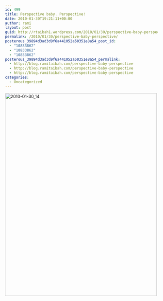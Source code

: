```yaml
---
id: 499
title: Perspective baby. Perspective!
date: 2010-01-30T19:21:11+00:00
author: rami
layout: post
guid: http://rtaibah1.wordpress.com/2010/01/30/perspective-baby-perspective
permalink: /2010/01/30/perspective-baby-perspective/
posterous_39894d3ad3d9f6a441052a50351e8a54_post_id:
  - "10833862"
  - "10833862"
  - "10833862"
posterous_39894d3ad3d9f6a441052a50351e8a54_permalink:
  - http://blog.ramitaibah.com/perspective-baby-perspective
  - http://blog.ramitaibah.com/perspective-baby-perspective
  - http://blog.ramitaibah.com/perspective-baby-perspective
categories:
  - Uncategorized
---
```

<div class='p_embed p_image_embed'>
  <a href="http://139.59.20.41/wp-content/uploads/2011/12/2010-01-30_14-09-09-scaled-1000.jpg"><img alt="2010-01-30_14" height="667" src="http://139.59.20.41/wp-content/uploads/2011/12/2010-01-30_14-09-09-scaled-1000.jpg?w=225" width="500" /></a>
</div>
